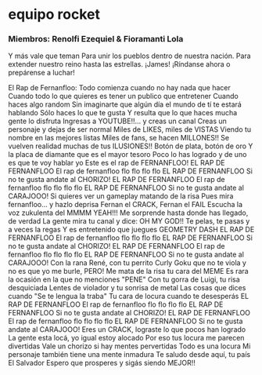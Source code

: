 # equipo rocket
### Miembros: Renolfi Ezequiel & Fioramanti Lola


Y más vale que teman
Para unir los pueblos dentro de nuestra nación.
Para extender nuestro reino hasta las estrellas.
¡James!
¡Ríndanse ahora o prepárense a luchar!

El Rap de Fernanfloo:
Todo comienza cuando no hay nada que hacer
Cuando todo lo que quieres es tener un publico que entretener
Cuando haces algo random
Sin imaginarte que algún día el mundo de tí te estará hablando
Sólo haces lo que te gusta
Y resulta que lo que haces mucha gente lo disfruta
Ingresas a YOUTUBE!!... y creas un canal
Creas un personaje y dejas de ser normal
Miles de LIKES, miles de VISTAS
Viendo tu nombre en las mejores listas
Miles de fans, se hacen MILLONES!!
Se vuelven realidad muchas de tus ILUSIONES!!
Botón de plata, botón de oro
Y la placa de diamante que es el mayor tesoro
Poco lo has logrado y de uno es que te voy hablar yo
Este es el rap de FERNANFLOO!
EL RAP DE FERNANFLOO
El rap de fernanfloo flo flo flo flo
EL RAP DE FERNANFLOO
Si no te gusta andate al CHORIZO!
EL RAP DE FERNANFLOO
El rap de fernanfloo flo flo flo flo
EL RAP DE FERNANFLOO
Si no te gusta andate al CARAJOOO!
Si quieres ver un gameplay matando de la risa
Pues mira fernanfloo... y hazlo deprisa
Fernan el CRACK, Fernan el FAIL
Escucha la voz zukulenta del MMMM YEAH!!!
Me sorprende hasta donde has llegado, de verdad
La gente mira tu canal y dice: OH MY GOD!!
Te pelas, te pasas y a veces la regas
Y es entretenido que juegues GEOMETRY DASH
EL RAP DE FERNANFLOO
El rap de fernanfloo flo flo flo flo
EL RAP DE FERNANFLOO
Si no te gusta andate al CHORIZO!
EL RAP DE FERNANFLOO
El rap de fernanfloo flo flo flo flo
EL RAP DE FERNANFLOO
Si no te gusta andate al CARAJOOO!
Con la rana René, con tu perrito Curly
Goku que no te viola y no es que yo me burle, PERO!
Me mata de la risa tu cara del MEME
Es rara la ocasión en la que no menciones "PENE"
Con tu gorra de Luigi, tu risa desquiciada
Lentes de violador y tu sonrisa de metal
Las cosas que dices cuando "Se te lengua la traba"
Tu cara de locura cuando te desesperás
EL RAP DE FERNANFLOO
El rap de fernanfloo flo flo flo flo
EL RAP DE FERNANFLOO
Si no te gusta andate al CHORIZO!
EL RAP DE FERNANFLOO
El rap de fernanfloo flo flo flo flo
EL RAP DE FERNANFLOO
Si no te gusta andate al CARAJOOO!
Eres un CRACK, lograste lo que pocos han logrado
La gente esta locá, yo igual estoy alocado
Por eso tus locura me parecen divertidas
Vale un chorizo si hay mentes pervertidas
Todo es una locura
Mi personaje también tiene una mente inmadura
Te saludo desde aquí, tu país El Salvador
Espero que prosperes y sigás siendo MEJOR!!


